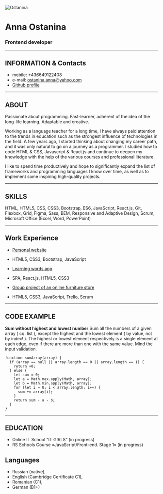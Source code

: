 ![Ostanina](.assets/img/IMGL6878.jpg "Anna Ostanina")
# Anna Ostanina
### Frontend developer
********* 
## INFORMATION & Contacts
* mobile: +436649122408
* e-mail: ostanina.anna@yahoo.com 
* [Github profile](https://github.com/taorminak)

********* 
## ABOUT

Passionate about programming. Fast-learner, adherent of the idea of the long-life learning. Adaptable and creative.

Working as a language teacher for a long time, I have always paid attention to the trends in education such as the strongest influence of technologies in the field. A few years ago, I started thinking about changing my career path, and it was only natural to go on a journey as a programmer. I studied how to code HTML & CSS, Javascript & React.js and continue to deepen my knowledge with the help of the various courses and professional literature. 

I like to spend time productively and hope to significantly expand the list of frameworks and programming languages I know over time, as well as to implement some inspiring high-quality projects.

********* 
## SKILLS
HTML, HTML5, CSS, CSS3, Bootstrap, ES6, JavaScript, React.js, Git, Flexbox, Grid, Figma, Sass, BEM, Responsive and Adaptive Design, Scrum, Microsoft Office (Excel, Word, PowerPoint)

********* 
## Work Experience

* [Personal website](https://github.com/taorminak/Project-Personal-Portfolio)
+ HTML5, CSS3, Bootstrap, JavaScript
* [Learning words app](https://github.com/taorminak/my-application)
+ SPA, React.js, HTML5, CSS3
* [Group project of an online furniture store](https://github.com/taorminak/Online-Furniture-Store)
+ HTML5, CSS3, JavaScript, Trello, Scrum

********* 
## CODE EXAMPLE
**Sum without highest and lowest number** 
Sum all the numbers of a given array ( cq. list ), except the highest and the lowest element ( by value, not by index! ). The highest or lowest element respectively is a single element at each edge, even if there are more than one with the same value. Mind the input validation.
```
function sumArray(array) {
  if (array == null || array.length == 0 || array.length == 1) {
    return +0;
  } else {
    let sum = 0;
    let a = Math.max.apply(Math, array);
    let b = Math.min.apply(Math, array);
    for (let i = 0; i < array.length; i++) {
      sum += array[i];
    }
    return sum - a - b;
  }
}
```
********* 
## EDUCATION
* Online IT School "IT GIRLS" (in progress)
* RS Schools Course «JavaScript/Front-end. Stage 1» (in progress)

## Languages
* Russian (native), 
* English (Cambridge Certificate C1), 
* Romanian (C1), 
* German (B1+)
